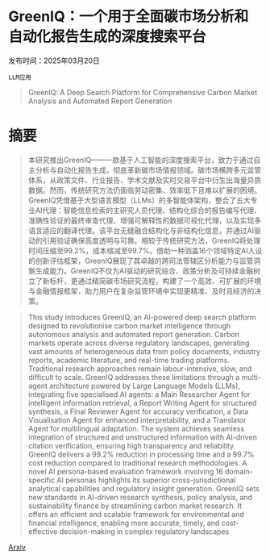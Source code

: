 # GreenIQ：一个用于全面碳市场分析和自动化报告生成的深度搜索平台

发布时间：2025年03月20日

`LLM应用`

> GreenIQ: A Deep Search Platform for Comprehensive Carbon Market Analysis and Automated Report Generation

# 摘要

> 本研究推出GreenIQ——一款基于人工智能的深度搜索平台，致力于通过自主分析与自动化报告生成，彻底革新碳市场情报领域。碳市场横跨多元监管体系，从政策文件、行业报告、学术文献及实时交易平台中衍生出海量异质数据。然而，传统研究方法仍面临劳动密集、效率低下且难以扩展的困境。GreenIQ凭借基于大型语言模型（LLMs）的多智能体架构，整合了五大专业AI代理：智能信息检索的主研究人员代理、结构化综合的报告编写代理、准确性验证的最终审查代理、增强可解释性的数据可视化代理，以及实现多语言适应的翻译代理。该平台无缝融合结构化与非结构化信息，并通过AI驱动的引用验证确保高度透明与可靠。相较于传统研究方法，GreenIQ将处理时间压缩至99.2%，成本缩减至99.7%。借助一种涵盖16个领域特定AI人设的创新评估框架，GreenIQ展现了其卓越的跨司法管辖区分析能力与监管洞察生成能力。GreenIQ不仅为AI驱动的研究综合、政策分析及可持续金融树立了新标杆，更通过精简碳市场研究流程，构建了一个高效、可扩展的环境与金融情报框架，助力用户在复杂监管环境中实现更精准、及时且经济的决策。

> This study introduces GreenIQ, an AI-powered deep search platform designed to revolutionise carbon market intelligence through autonomous analysis and automated report generation. Carbon markets operate across diverse regulatory landscapes, generating vast amounts of heterogeneous data from policy documents, industry reports, academic literature, and real-time trading platforms. Traditional research approaches remain labour-intensive, slow, and difficult to scale. GreenIQ addresses these limitations through a multi-agent architecture powered by Large Language Models (LLMs), integrating five specialised AI agents: a Main Researcher Agent for intelligent information retrieval, a Report Writing Agent for structured synthesis, a Final Reviewer Agent for accuracy verification, a Data Visualisation Agent for enhanced interpretability, and a Translator Agent for multilingual adaptation. The system achieves seamless integration of structured and unstructured information with AI-driven citation verification, ensuring high transparency and reliability. GreenIQ delivers a 99.2\% reduction in processing time and a 99.7\% cost reduction compared to traditional research methodologies. A novel AI persona-based evaluation framework involving 16 domain-specific AI personas highlights its superior cross-jurisdictional analytical capabilities and regulatory insight generation. GreenIQ sets new standards in AI-driven research synthesis, policy analysis, and sustainability finance by streamlining carbon market research. It offers an efficient and scalable framework for environmental and financial intelligence, enabling more accurate, timely, and cost-effective decision-making in complex regulatory landscapes

[Arxiv](https://arxiv.org/abs/2503.16041)